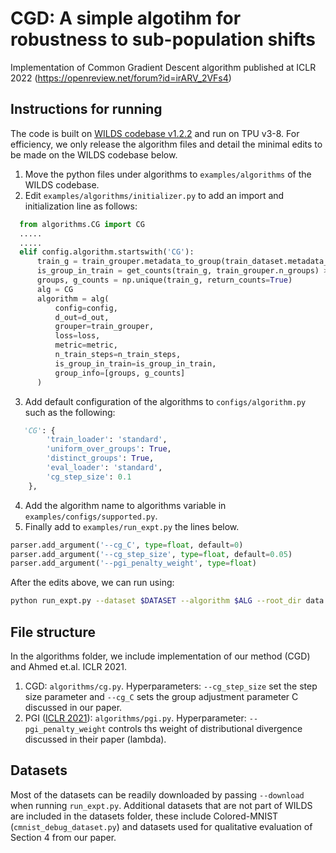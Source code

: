 # CGD: A simple algotihm for robustness to sub-population shifts   
Implementation of Common Gradient Descent algorithm published at ICLR 2022 (https://openreview.net/forum?id=irARV_2VFs4)

## Instructions for running    
The code is built on [WILDS codebase v1.2.2](https://github.com/p-lambda/wilds/releases/tag/v1.2.2) and run on TPU v3-8. For efficiency, we only release the algorithm files and detail the minimal edits to be made on the WILDS codebase below. 

1. Move the python files under algorithms to `examples/algorithms` of the WILDS codebase.   
2. Edit `examples/algorithms/initializer.py` to add an import and initialization line as follows:   
```python
  from algorithms.CG import CG
  .....
  .....
  elif config.algorithm.startswith('CG'):
      train_g = train_grouper.metadata_to_group(train_dataset.metadata_array)
      is_group_in_train = get_counts(train_g, train_grouper.n_groups) > 0
      groups, g_counts = np.unique(train_g, return_counts=True)
      alg = CG
      algorithm = alg(
          config=config,
          d_out=d_out,
          grouper=train_grouper,
          loss=loss,
          metric=metric,
          n_train_steps=n_train_steps,
          is_group_in_train=is_group_in_train,
          group_info=[groups, g_counts]
      )
```
3. Add default configuration of the algorithms to `configs/algorithm.py` such as the following:
```python
   'CG': {
        'train_loader': 'standard',
        'uniform_over_groups': True,
        'distinct_groups': True,
        'eval_loader': 'standard',
        'cg_step_size': 0.1
    },
```
4. Add the algorithm name to algorithms variable in `examples/configs/supported.py`.
5. Finally add to `examples/run_expt.py` the lines below.
```python
parser.add_argument('--cg_C', type=float, default=0)
parser.add_argument('--cg_step_size', type=float, default=0.05)
parser.add_argument('--pgi_penalty_weight', type=float)
```

After the edits above, we can run using:   
```bash
python run_expt.py --dataset $DATASET --algorithm $ALG --root_dir data --progress_bar --log_dir logs/"$DATASET"/$ALG/run:1:seed:"$seed" --seed $seed --weight_decay 1e-4 --n_epochs 100;
```

## File structure
In the algorithms folder, we include implementation of our method (CGD) and Ahmed et.al. ICLR 2021.   
1. CGD: `algorithms/cg.py`. Hyperparameters: `--cg_step_size` set the step size parameter and `--cg_C` sets the group adjustment parameter C discussed in our paper. 
2. PGI ([ICLR 2021](https://openreview.net/forum?id=b9PoimzZFJ)): `algorithms/pgi.py`. Hyperparameter: `--pgi_penalty_weight` controls ths weight of distributional divergence discussed in their paper (lambda).

## Datasets
Most of the datasets can be readily downloaded by passing `--download` when running `run_expt.py`. Additional datasets that are not part of WILDS are included in the datasets folder, these include Colored-MNIST (`cmnist_debug_dataset.py`) and datasets used for qualitative evaluation of Section 4 from our paper. 
